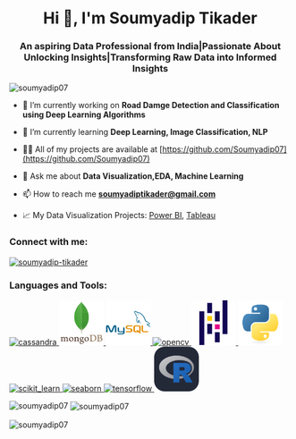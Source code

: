 <h1 align="center">Hi 👋, I'm Soumyadip Tikader</h1>
<h3
 align="center">An aspiring Data Professional from India|Passionate 
About Unlocking Insights|Transforming Raw Data into Informed 
Insights</h3>

<p align="left"> <img 
src="https://komarev.com/ghpvc/?username=soumyadip07&label=Profile%20views&color=0e75b6&style=flat"
 alt="soumyadip07" /> </p>

- 🔭 I’m currently working on **Road Damge Detection and Classification using Deep Learning Algorithms**

- 🌱 I’m currently learning **Deep Learning, Image Classification, NLP**

- 👨‍💻 All of my projects are available at [https://github.com/Soumyadip07](https://github.com/Soumyadip07)

- 💬 Ask me about **Data Visualization,EDA, Machine Learning**

- 📫 How to reach me **soumyadiptikader@gmail.com**
- 📈 My Data Visualization Projects: [Power BI](https://github.com/Soumyadip07/Power-BI), [Tableau](https://github.com/Soumyadip07/tableau-works)
<h3 align="left">Connect with me:</h3>
<p align="left">
<a
 href="https://linkedin.com/in/soumyadip-tikader" 
target="blank"><img align="center" 
src="https://raw.githubusercontent.com/rahuldkjain/github-profile-readme-generator/master/src/images/icons/Social/linked-in-alt.svg"
 alt="soumyadip-tikader" height="30" width="40" /></a>
</p>

<h3 align="left">Languages and Tools:</h3>
<p align="left"> <a href="https://cassandra.apache.org/" target="_blank" rel="noreferrer"> <img src="https://www.vectorlogo.zone/logos/apache_cassandra/apache_cassandra-icon.svg" alt="cassandra" width="80" height="80"/> 
</a> 
 <a href="https://www.mongodb.com/" target="_blank" rel="noreferrer"> <img src="https://raw.githubusercontent.com/devicons/devicon/master/icons/mongodb/mongodb-original-wordmark.svg" alt="mongodb" width="80" height="80"/>
</a>
 <a href="https://www.mysql.com/" target="_blank" rel="noreferrer"> <img src="https://raw.githubusercontent.com/devicons/devicon/master/icons/mysql/mysql-original-wordmark.svg" alt="mysql" width="80" height="80"/>
</a>
 <a href="https://opencv.org/" target="_blank"  rel="noreferrer"> <img src="https://www.vectorlogo.zone/logos/opencv/opencv-icon.svg" alt="opencv" width="80" height="80"/>
</a>
 <a href="https://pandas.pydata.org/" target="_blank" rel="noreferrer"> <img src="https://raw.githubusercontent.com/devicons/devicon/2ae2a900d2f041da66e950e4d48052658d850630/icons/pandas/pandas-original.svg" alt="pandas" width="80" height="80"/>
</a>
 <a href="https://www.python.org" target="_blank" rel="noreferrer"> <img src="https://raw.githubusercontent.com/devicons/devicon/master/icons/python/python-original.svg" alt="python" width="80" height="80"/>
</a>
 <a href="https://scikit-learn.org/" target="_blank" rel="noreferrer"> <img src="https://upload.wikimedia.org/wikipedia/commons/0/05/Scikit_learn_logo_small.svg" alt="scikit_learn" width="80" height="80"/>
</a>
 <a href="https://seaborn.pydata.org/" target="_blank" rel="noreferrer"> <img src="https://seaborn.pydata.org/_images/logo-mark-lightbg.svg" alt="seaborn" width="80" height="80"/>
</a>
 <a href="https://www.tensorflow.org" target="_blank" rel="noreferrer"> <img src="https://www.vectorlogo.zone/logos/tensorflow/tensorflow-icon.svg" alt="tensorflow" width="80" height="80"/>
</a>
 <a href="https://www.r-project.org/" target="_blank" rel="noreferrer"> <img src="https://github.com/tandpfun/skill-icons/blob/main/icons/R-Dark.svg" alt="tensorflow" width="80" height="80"/>
</a>
</p>
<p><img align="left" 
src="https://github-readme-stats.vercel.app/api/top-langs?username=soumyadip07&show_icons=true&locale=en&layout=compact"
 alt="soumyadip07" /></p>

<p>&nbsp;<img 
align="center" 
src="https://github-readme-stats.vercel.app/api?username=soumyadip07&show_icons=true&locale=en"
 alt="soumyadip07" /></p>

<p><img 
align="center" 
src="https://github-readme-streak-stats.herokuapp.com/?user=soumyadip07&"
 alt="soumyadip07" /></p>

